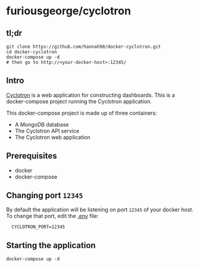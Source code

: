 # furiousgeorge/cyclotron

## tl;dr

    git clone https://github.com/hannah98/docker-cyclotron.git
    cd docker-cyclotron
    docker-compose up -d
    # then go to http://<your-docker-host>:12345/


## Intro

[Cyclotron](http://www.cyclotron.io) is a web application for constructing dashboards.  This is a docker-compose project running the Cyclotron application.

This docker-compose project is made up of three containers:

* A MongoDB database
* The Cyclotron API service
* The Cyclotron web application

## Prerequisites

- docker
- docker-compose

## Changing port `12345` 

By default the application will be listening on port `12345` of your docker host. To change that port, edit the
[.env](.env) file:

      CYCLOTRON_PORT=12345


## Starting the application

    docker-compose up -d


